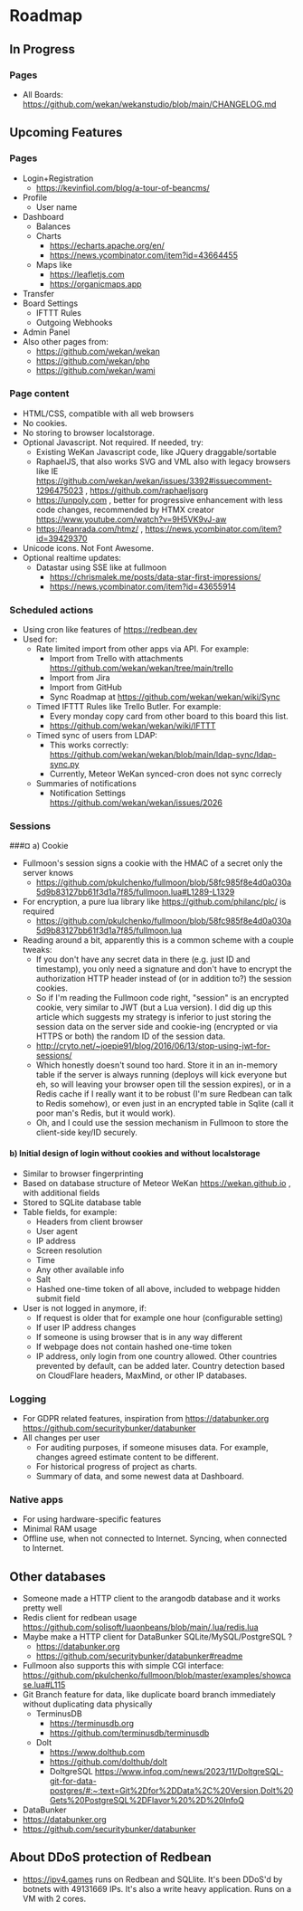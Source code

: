 # Roadmap

## In Progress

### Pages

- All Boards: https://github.com/wekan/wekanstudio/blob/main/CHANGELOG.md

## Upcoming Features

### Pages

- Login+Registration
  - https://kevinfiol.com/blog/a-tour-of-beancms/
- Profile
  - User name
- Dashboard
  - Balances
  - Charts
    - https://echarts.apache.org/en/
    - https://news.ycombinator.com/item?id=43664455
  - Maps like
    - https://leafletjs.com
    - https://organicmaps.app
- Transfer
- Board Settings
  - IFTTT Rules
  - Outgoing Webhooks
- Admin Panel
- Also other pages from:
  - https://github.com/wekan/wekan
  - https://github.com/wekan/php
  - https://github.com/wekan/wami

### Page content

- HTML/CSS, compatible with all web browsers
- No cookies.
- No storing to browser localstorage.
- Optional Javascript. Not required. If needed, try:
  - Existing WeKan Javascript code, like JQuery draggable/sortable
  - RaphaelJS, that also works SVG and VML also with legacy browsers like IE https://github.com/wekan/wekan/issues/3392#issuecomment-1296475023 , https://github.com/raphaeljsorg
  - https://unpoly.com , better for progressive enhancement with less code changes, recommended by HTMX creator https://www.youtube.com/watch?v=9H5VK9vJ-aw 
  - https://leanrada.com/htmz/ , https://news.ycombinator.com/item?id=39429370
- Unicode icons. Not Font Awesome.
- Optional realtime updates:
  - Datastar using SSE like at fullmoon
    - https://chrismalek.me/posts/data-star-first-impressions/
    - https://news.ycombinator.com/item?id=43655914

### Scheduled actions

- Using cron like features of https://redbean.dev
- Used for:
  - Rate limited import from other apps via API. For example:
    - Import from Trello with attachments https://github.com/wekan/wekan/tree/main/trello
    - Import from Jira
    - Import from GitHub
    - Sync Roadmap at https://github.com/wekan/wekan/wiki/Sync
  - Timed IFTTT Rules like Trello Butler. For example:
    - Every monday copy card from other board to this board this list.
    - https://github.com/wekan/wekan/wiki/IFTTT
  - Timed sync of users from LDAP:
    - This works correctly: https://github.com/wekan/wekan/blob/main/ldap-sync/ldap-sync.py
    - Currently, Meteor WeKan synced-cron does not sync correcly
  - Summaries of notifications
    - Notification Settings https://github.com/wekan/wekan/issues/2026

### Sessions

###¤ a) Cookie

- Fullmoon's session signs a cookie with the HMAC of a secret only the server knows
  - https://github.com/pkulchenko/fullmoon/blob/58fc985f8e4d0a030a5d9b83127bb61f3d1a7f85/fullmoon.lua#L1289-L1329
- For encryption, a pure lua library like https://github.com/philanc/plc/ is required
  - https://github.com/pkulchenko/fullmoon/blob/58fc985f8e4d0a030a5d9b83127bb61f3d1a7f85/fullmoon.lua
- Reading around a bit, apparently this is a common scheme with a couple tweaks:
  - If you don't have any secret data in there (e.g. just ID and timestamp), you only need
    a signature and don't have to encrypt the authorization HTTP header instead of (or in addition to?)
    the session cookies.
  - So if I'm reading the Fullmoon code right, "session" is an encrypted cookie, very similar to JWT
    (but a Lua version). I did dig up this article which suggests my strategy is inferior to just
    storing the session data on the server side and cookie-ing (encrypted or via HTTPS or both)
    the random ID of the session data.
  - http://cryto.net/~joepie91/blog/2016/06/13/stop-using-jwt-for-sessions/
  - Which honestly doesn't sound too hard. Store it in an in-memory table if the server is always
    running (deploys will kick everyone but eh, so will leaving your browser open till the session expires),
    or in a Redis cache if I really want it to be robust (I'm sure Redbean can talk to Redis somehow),
    or even just in an encrypted table in Sqlite (call it poor man's Redis, but it would work).
  - Oh, and I could use the session mechanism in Fullmoon to store the client-side key/ID securely.

#### b) Initial design of login without cookies and without localstorage

- Similar to browser fingerprinting
- Based on database structure of Meteor WeKan https://wekan.github.io , with additional fields
- Stored to SQLite database table
- Table fields, for example:
  - Headers from client browser
  - User agent
  - IP address
  - Screen resolution
  - Time
  - Any other available info
  - Salt
  - Hashed one-time token of all above, included to webpage hidden submit field
- User is not logged in anymore, if:
  - If request is older that for example one hour (configurable setting) 
  - If user IP address changes
  - If someone is using browser that is in any way different
  - If webpage does not contain hashed one-time token
  - IP address, only login from one country allowed. Other countries prevented by default, can be added later.
    Country detection based on CloudFlare headers, MaxMind, or other IP databases.

### Logging

- For GDPR related features, inspiration from https://databunker.org https://github.com/securitybunker/databunker
- All changes per user
  - For auditing purposes, if someone misuses data. For example, changes agreed estimate content to be different.
  - For historical progress of project as charts.
  - Summary of data, and some newest data at Dashboard.

### Native apps

- For using hardware-specific features
- Minimal RAM usage
- Offline use, when not connected to Internet. Syncing, when connected to Internet.

## Other databases

- Someone made a HTTP client to the arangodb database and it works pretty well
- Redis client for redbean usage https://github.com/solisoft/luaonbeans/blob/main/.lua/redis.lua
- Maybe make a HTTP client for DataBunker SQLite/MySQL/PostgreSQL ?
  - https://databunker.org
  - https://github.com/securitybunker/databunker#readme
- Fullmoon also supports this with simple CGI interface: https://github.com/pkulchenko/fullmoon/blob/master/examples/showcase.lua#L115
- Git Branch feature for data, like duplicate board branch immediately without duplicating data physically
  - TerminusDB
    - https://terminusdb.org
    - https://github.com/terminusdb/terminusdb
  - Dolt
    - https://www.dolthub.com
    - https://github.com/dolthub/dolt
    - DoltgreSQL https://www.infoq.com/news/2023/11/DoltgreSQL-git-for-data-postgres/#:~:text=Git%2Dfor%2DData%2C%20Version,Dolt%20Gets%20PostgreSQL%2DFlavor%20%2D%20InfoQ
 - DataBunker
  - https://databunker.org
  - https://github.com/securitybunker/databunker

## About DDoS protection of Redbean

- https://ipv4.games runs on Redbean and SQLlite. It's been DDoS'd by botnets with 49131669 IPs.
  It's also a write heavy application. Runs on a VM with 2 cores.
